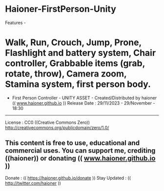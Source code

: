 # Haioner-FirstPerson-Unity

Features -
# Walk, Run, Crouch, Jump, Prone, Flashlight and battery system, Chair controller, Grabbable items (grab, rotate, throw), Camera zoom, Stamina system, first person body.
 
- First Person Controller - UNITY ASSET -
Created/Distributed by haioner (( www.haioner.github.io ))
Release Date : 29/11/2023 - 29/November - 18:30

------------------------------------------------------------
License : CC0 ((Creative Commons Zero))
http://creativecommons.org/publicdomain/zero/1.0/

This content is free to use, educational and commercial uses.
You can support me, crediting ((haioner)) or donating (( www.haioner.github.io ))
------------------------------------------------------------

Donate : (( https://haioner.github.io/donate ))
Stay Updated : (( http://twitter.com/haioner ))
